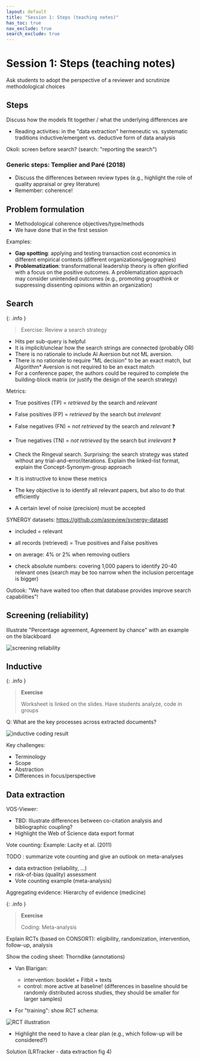 ```yaml
---
layout: default
title: "Session 1: Steps (teaching notes)"
has_toc: true
nav_exclude: true
search_exclude: true
---
```


# Session 1: Steps (teaching notes)

Ask students to adopt the perspective of a reviewer and scrutinize methodological choices

## Steps

Discuss how the models fit together / what the underlying differences are

- Reading activities: in the "data extraction"
hermeneutic vs. systematic traditions
inductive/emergent vs. deductive form of data analysis

Okoli: screen before search? (search: "reporting the search")

### Generic steps: Templier and Paré (2018)


- Discuss the differences between review types (e.g., highlight the role of quality appraisal or grey literature)
- Remember: coherence!

## Problem formulation

- Methodological coherence objectives/type/methods
- We have done that in the first session

Examples:

- **Gap spotting**: applying and testing transaction cost economics in different empirical contexts (different organizations/geographies)
- **Problematization**: transformational leadership theory is often glorified with a focus on the positive outcomes. A problematization approach may consider unintended outcomes (e.g., promoting groupthink or suppressing dissenting opinions within an organization)

<div class="page-break"></div>

## Search

{: .info }
> Exercise: Review a search strategy

- Hits per sub-query is helpful
- It is implicit/unclear how the search strings are connected (probably OR)
- There is no rationale to include AI Aversion but not ML aversion.
- There is no rationale to require "ML decision" to be an exact match, but Algorithm* Aversion is not required to be an exact match
- For a conference paper, the authors could be required to complete the building-block matrix (or justify the design of the search strategy)

Metrics:
- True positives (TP) = *retrieved* by the search and *relevant*
- False positives (FP) = *retrieved* by the search but *irrelevant*
- False negatives (FN) = *not retrieved* by the search and *relevant* ❓
- True negatives (TN) = *not retrieved* by the search but *irrelevant* ❓

- Check the Ringeval search. Surprising: the search strategy was stated without any trial-and-error/iterations. Explain the linked-list format, explain the Concept-Synonym-group approach


- It is instructive to know these metrics
- The key objective is to identify all relevant papers, but also to do that efficiently
- A certain level of noise (precision) must be accepted

SYNERGY datasets:  https://github.com/asreview/synergy-dataset

- included = relevant
- all records (retrieved) = True positives and False positives
- on average: 4% or 2% when removing outliers

- check absolute numbers: covering 1,000 papers to identify 20-40 relevant ones (search may be too narrow when the inclusion percentage is bigger)

Outlook: "We have waited too often that database provides improve search capabilities"! 

<div class="page-break"></div>

## Screening (reliability)

Illustrate "Percentage agreement, Agreement by chance" with an example on the blackboard

![screening reliability](../assets/day_1_steps_screen_notes-screening-reliability.jpg)

<div class="page-break"></div>

## Inductive

{: .info }
> **Exercise**
> 
> Worksheet is linked on the slides.
> Have students analyze, code in groups

Q: What are the key processes across extracted documents?

![inductive coding result](../assets/day_1_steps_data_inductive-coding-result.jpg)

Key challenges:
- Terminology
- Scope
- Abstraction
- Differences in focus/perspective

<div class="page-break"></div>

## Data extraction

VOS-Viewer:
- TBD: Illustrate differences between co-citation analysis and bibliographic coupling?
- Highlight the Web of Science data export format

Vote counting: Example: Lacity et al. (2011)

TODO : summarize vote counting and give an outlook on meta-analyses

- data extraction (reliability, ...)
- risk-of-bias (quality) assessment
- Vote counting example (meta-analysis)

Aggregating evidence: Hierarchy of evidence (medicine)

{: .info }
> **Exercise**
> 
> Coding: Meta-analysis

Explain RCTs (based on CONSORT): eligibility, randomization, intervention, follow-up, analysis

Show the coding sheet: Thorndike (annotations)

- Van Blarigan:
    - intervention: booklet + Fitbit + texts
    - control: more active at baseline! (differences in baseline should be randomly distributed across studies, they should be smaller for larger samples)

- For "training": show RCT schema:

![RCT illustration](../assets/day_1_steps_data_RCT.jpg)

- Highlight the need to have a clear plan (e.g., which follow-up will be considered?)

Solution (LRTracker - data extraction fig 4)

